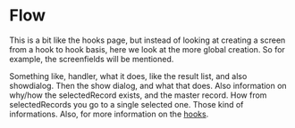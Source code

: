 # Flow

This is a bit like the hooks page, but instead of looking at creating a screen from a hook to hook basis, here we look at the more global creation.
So for example, the screenfields will be mentioned.

Something like, handler, what it does, like the result list, and also showdialog.
Then the show dialog, and what that does.
Also information on why/how the selectedRecord exists, and the master record. How from selectedRecords you go to a single selected one. Those kind of informations.
Also, for more information on the [hooks](hooks).